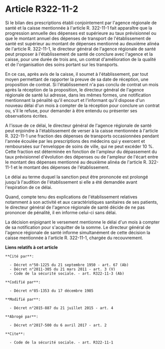 # Article R322-11-2

Si le bilan des prescriptions établi conjointement par l'agence régionale de santé et la caisse mentionnée à l'article R.
322-11-1 fait apparaître que la progression annuelle des dépenses est supérieure au taux prévisionnel ou que le montant
annuel des dépenses de transport de l'établissement de santé est supérieur au montant de dépenses mentionné au deuxième
alinéa de l'article R. 322-11-1, le directeur général de l'agence régionale de santé peut proposer à l'établissement de santé
de conclure avec l'agence et la caisse, pour une durée de trois ans, un contrat d'amélioration de la qualité et de
l'organisation des soins portant sur les transports. 

En ce cas, après avis de la caisse, il soumet à l'établissement, par tout moyen permettant de rapporter la preuve de sa date
de réception, une proposition de contrat. Si l'établissement n'a pas conclu de contrat un mois après la réception de la
proposition, le directeur général de l'agence régionale de santé lui adresse, dans les mêmes formes, une notification
mentionnant la pénalité qu'il encourt et l'informant qu'il dispose d'un nouveau délai d'un mois à compter de la réception
pour conclure un contrat ou, s'il le refuse, pour demander à être entendu ou présenter ses observations écrites. 

A l'issue de ce délai, le directeur général de l'agence régionale de santé peut enjoindre à l'établissement de verser à la
caisse mentionnée à l'article R. 322-11-1 une fraction des dépenses de transports occasionnées pendant l'année écoulée par
les prescriptions des médecins qui y exercent et remboursées sur l'enveloppe de soins de ville, qui ne peut excéder 10 %.
Cette fraction est déterminée en fonction de l'ampleur du dépassement du taux prévisionnel d'évolution des dépenses ou de
l'ampleur de l'écart entre le montant des dépenses mentionné au deuxième alinéa de l'article R. 322-11-1 et le montant des
dépenses de l'établissement. 

Le délai au terme duquel la sanction peut être prononcée est prolongé jusqu'à l'audition de l'établissement si elle a été
demandée avant l'expiration de ce délai. 

Quand, compte tenu des explications de l'établissement relatives notamment à son activité et aux caractéristiques sanitaires
de ses patients, le directeur général de l'agence régionale de santé décide de ne pas prononcer de pénalité, il en informe
celui-ci sans délai. 

La décision enjoignant le versement mentionne le délai d'un mois à compter de sa notification pour s'acquitter de la somme.
Le directeur général de l'agence régionale de santé informe simultanément de cette décision la caisse mentionnée à l'article
R. 322-11-1, chargée du recouvrement.

**Liens relatifs à cet article**

	**Cité par**:

	  - Décret n°50-1225 du 21 septembre 1950 - art. 67 (Ab)
	  - Décret n°2011-305 du 21 mars 2011 - art. 3 (V)
	  - Code de la sécurité sociale. - art. R322-11-3 (Ab)

	**Codifié par**:

	  - Décret n°85-1353 du 17 décembre 1985

	**Modifié par**:

	  - Décret n°2015-887 du 21 juillet 2015 - art. 4

	**Abrogé par**:

	  - Décret n°2017-500 du 6 avril 2017 - art. 2

	**Cite**:

	  - Code de la sécurité sociale. - art. R322-11-1
